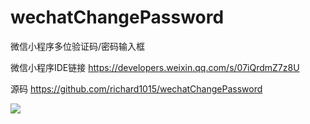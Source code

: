 # wechatChangePassword
微信小程序多位验证码/密码输入框

微信小程序IDE链接
https://developers.weixin.qq.com/s/07iQrdmZ7z8U

源码 https://github.com/richard1015/wechatChangePassword

![](https://user-gold-cdn.xitu.io/2019/5/8/16a96dfd77442680?w=698&h=1196&f=png&s=56179)

